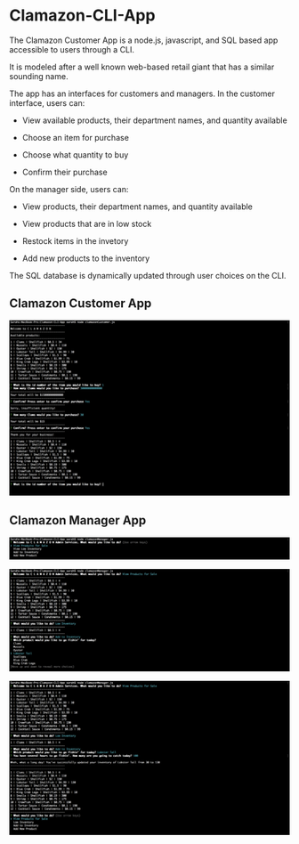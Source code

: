 # Clamazon-CLI-App

The Clamazon Customer App is a node.js, javascript, and SQL based app accessible to users through a CLI. 

It is modeled after a well known web-based retail giant that has a similar sounding name. 

The app has an interfaces for customers and managers. In the customer interface, users can:
 
* View available products, their department names, and quantity available

* Choose an item for purchase

* Choose what quantity to buy

* Confirm their purchase

On the manager side, users can:
 
* View products, their department names, and quantity available

* View products that are in low stock

* Restock items in the invetory

* Add new products to the inventory

The SQL database is dynamically updated through user choices on the CLI.

## Clamazon Customer App

![Image of clamazon customer app](https://github.com/skipper09/images/blob/master/Screen%20Shot%202017-07-22%20at%2010.50.34%20PM.PNG?raw=true)

## Clamazon Manager App

![Image of clamazon manager app](https://github.com/skipper09/images/blob/master/Screen%20Shot%202017-07-22%20at%2010.51.06%20PM.PNG?raw=true)

![Image of clamazon manager app](https://github.com/skipper09/images/blob/master/Screen%20Shot%202017-07-22%20at%2010.51.23%20PM.PNG?raw=true)

![Image of clamazon manager app](https://github.com/skipper09/images/blob/master/Screen%20Shot%202017-07-22%20at%2010.51.37%20PM.PNG?raw=true)
